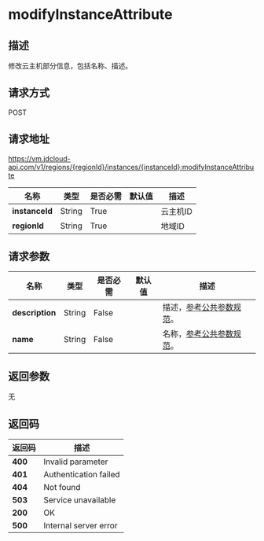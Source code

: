 # modifyInstanceAttribute


## 描述
修改云主机部分信息，包括名称、描述。


## 请求方式
POST

## 请求地址
https://vm.jdcloud-api.com/v1/regions/{regionId}/instances/{instanceId}:modifyInstanceAttribute

|名称|类型|是否必需|默认值|描述|
|---|---|---|---|---|
|**instanceId**|String|True| |云主机ID|
|**regionId**|String|True| |地域ID|

## 请求参数
|名称|类型|是否必需|默认值|描述|
|---|---|---|---|---|
|**description**|String|False| |描述，<a href="http://docs.jdcloud.com/virtual-machines/api/general_parameters">参考公共参数规范</a>。|
|**name**|String|False| |名称，<a href="http://docs.jdcloud.com/virtual-machines/api/general_parameters">参考公共参数规范</a>。|


## 返回参数
无


## 返回码
|返回码|描述|
|---|---|
|**400**|Invalid parameter|
|**401**|Authentication failed|
|**404**|Not found|
|**503**|Service unavailable|
|**200**|OK|
|**500**|Internal server error|
